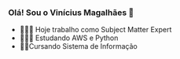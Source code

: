 ### Olá! Sou o Vinícius Magalhães 👋

- 👨🏾‍💻 Hoje trabalho como Subject Matter Expert 
- 👨🏾‍🎓 Estudando AWS e Python
- 👊🏾Cursando Sistema de Informação



